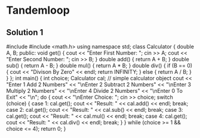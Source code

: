 # Tandemloop

## Solution 1

#include <iostream>
#include <math.h>
using namespace std;
class Calculator {
    double A, B;
public:
    void get() {
        cout << "Enter First Number: ";
        cin >> A;
        cout << "Enter Second Number: ";
        cin >> B;
    }
    double add() {
        return A + B;
    }
    double sub() {
        return A - B;
    }
    double mul() {
        return A * B;
    }
    double div() {
        if (B == 0) {
            cout << "Divison By Zero" << endl;
            return INFINITY;
        }
        else {
            return A / B;
        }
    }
};
int main() {
    int choice;
    Calculator cal; // simple calculator object
    cout << "Enter 1 Add 2 Numbers"
        << "\nEnter 2 Subtract 2 Numbers"
        << "\nEnter 3 Multiply 2 Numbers"
        << "\nEnter 4 Divide 2 Numbers"
        << "\nEnter 0 To Exit"
        << "\n";
    do {
        cout << "\nEnter Choice: ";
        cin >> choice;
        switch (choice) {
        case 1:
            cal.get();
            cout << "Result: " << cal.add() << endl;
            break;
        case 2:
            cal.get();
            cout << "Result: " << cal.sub() << endl;
            break;
        case 3:
            cal.get();
            cout << "Result: " << cal.mul() << endl;
            break;
        case 4:
            cal.get();
            cout << "Result: " << cal.div() << endl;
            break;
        }
    } while (choice >= 1 && choice <= 4);
    return 0;
}
